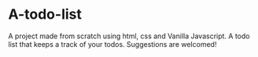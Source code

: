 # A-todo-list
A project made from scratch using html, css and Vanilla Javascript. A todo list that keeps a track of your todos.
Suggestions are welcomed!
